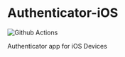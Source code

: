 # Authenticator-iOS
![Github Actions](https://github.com/Kearmin/Authenticator-iOS/actions/workflows/Testing.yml/badge.svg?branch=main)

Authenticator app for iOS Devices
